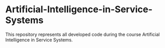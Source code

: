 # Artificial-Intelligence-in-Service-Systems
This repository represents all developed code during the course Artificial Intelligence in Service Systems.
